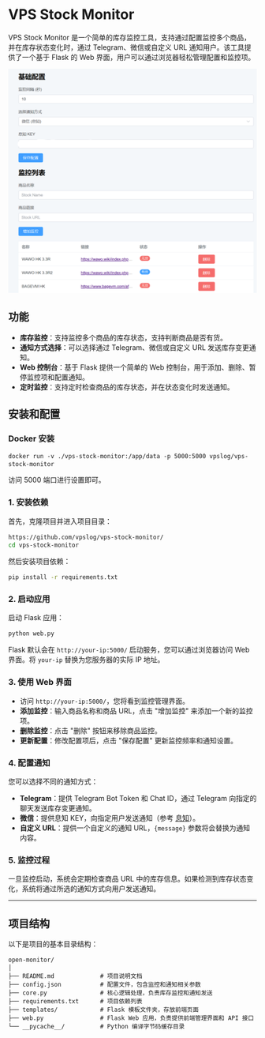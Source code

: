 # VPS Stock Monitor

VPS Stock Monitor 是一个简单的库存监控工具，支持通过配置监控多个商品，并在库存状态变化时，通过 Telegram、微信或自定义 URL 通知用户。该工具提供了一个基于 Flask 的 Web 界面，用户可以通过浏览器轻松管理配置和监控项。

![alt text](image.png)

## 功能

- **库存监控**：支持监控多个商品的库存状态，支持判断商品是否有货。
- **通知方式选择**：可以选择通过 Telegram、微信或自定义 URL 发送库存变更通知。
- **Web 控制台**：基于 Flask 提供一个简单的 Web 控制台，用于添加、删除、暂停监控项和配置通知。
- **定时监控**：支持定时检查商品的库存状态，并在状态变化时发送通知。

## 安装和配置

### Docker 安装

```
docker run -v ./vps-stock-monitor:/app/data -p 5000:5000 vpslog/vps-stock-monitor
```

访问 5000 端口进行设置即可。

### 1. 安装依赖

首先，克隆项目并进入项目目录：

```bash
https://github.com/vpslog/vps-stock-monitor/
cd vps-stock-monitor
```

然后安装项目依赖：

```bash
pip install -r requirements.txt
```

### 2. 启动应用

启动 Flask 应用：

```bash
python web.py
```

Flask 默认会在 `http://your-ip:5000/` 启动服务，您可以通过浏览器访问 Web 界面。将 `your-ip` 替换为您服务器的实际 IP 地址。

### 3. 使用 Web 界面

- 访问 `http://your-ip:5000/`，您将看到监控管理界面。
- **添加监控**：输入商品名称和商品 URL，点击 "增加监控" 来添加一个新的监控项。
- **删除监控**：点击 "删除" 按钮来移除商品监控。
- **更新配置**：修改配置项后，点击 "保存配置" 更新监控频率和通知设置。

### 4. 配置通知

您可以选择不同的通知方式：

- **Telegram**：提供 Telegram Bot Token 和 Chat ID，通过 Telegram 向指定的聊天发送库存变更通知。
- **微信**：提供息知 KEY，向指定用户发送通知（参考 [息知](https://xz.qqoq.net/#/index/)）。
- **自定义 URL**：提供一个自定义的通知 URL，`{message}` 参数将会替换为通知内容。

### 5. 监控过程

一旦监控启动，系统会定期检查商品 URL 中的库存信息。如果检测到库存状态变化，系统将通过所选的通知方式向用户发送通知。

---

## 项目结构

以下是项目的基本目录结构：

```
open-monitor/
│
├── README.md             # 项目说明文档
├── config.json           # 配置文件，包含监控和通知相关参数
├── core.py               # 核心逻辑处理，负责库存监控和通知发送
├── requirements.txt      # 项目依赖列表
├── templates/            # Flask 模板文件夹，存放前端页面
├── web.py                # Flask Web 应用，负责提供前端管理界面和 API 接口
└── __pycache__/          # Python 编译字节码缓存目录
```


